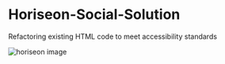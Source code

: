# Horiseon-Social-Solution
Refactoring existing HTML code to meet accessibility standards 


![horiseon image](https://raw.githubusercontent.com/frankmng/Horiseon-Social-Solution/Develop/assets/images/horiseon-hero-image.png)
